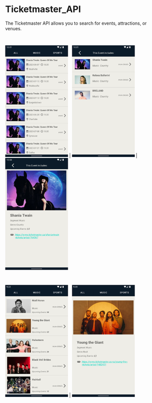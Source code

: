 # Ticketmaster_API
<p>The Ticketmaster API allows you to search for events, attractions, or venues.</p><br>
<p><img src="image/Screenshot_01.png" alt="drawing" width="200"/> | <img src="image/Screenshot_02.png" alt="drawing" width="200"/> | <img src="image/Screenshot_03.png" alt="drawing" width="200"/></p></br>
<p><img src="image/Screenshot_04.png" alt="drawing" width="200"/> | <img src="image/Screenshot_05.png" alt="drawing" width="200"/></p>

